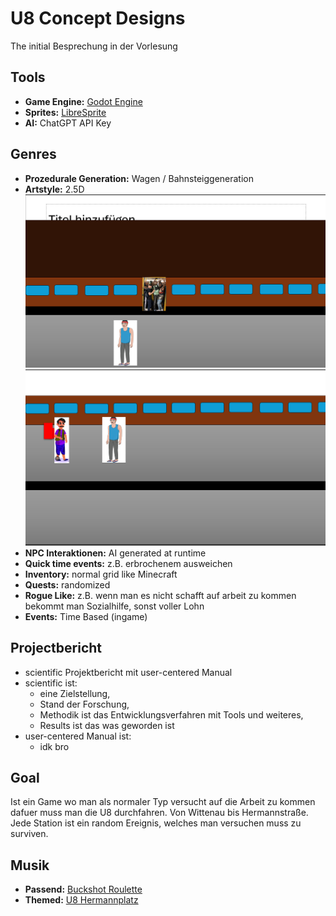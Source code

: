 # U8 Concept Designs

The initial Besprechung in der Vorlesung

## Tools
- **Game Engine:** [Godot Engine](https://github.com/godotengine/godot)
- **Sprites:** [LibreSprite](https://github.com/LibreSprite/LibreSprite)
- **AI:** ChatGPT API Key

## Genres
- **Prozedurale Generation:** Wagen / Bahnsteiggeneration
- **Artstyle:** 2.5D ![prototype1](/docs/assets/prototype1.png) ![prototype2](/docs/assets/prototype2.png)
- **NPC Interaktionen:** AI generated at runtime
- **Quick time events:** z.B. erbrochenem ausweichen
- **Inventory:** normal grid like Minecraft
- **Quests:** randomized
- **Rogue Like:** z.B. wenn man es nicht schafft auf arbeit zu kommen bekommt man Sozialhilfe, sonst voller Lohn
- **Events:** Time Based (ingame)

## Projectbericht
- scientific Projektbericht mit user-centered Manual
- scientific ist:
  - eine Zielstellung,
  - Stand der Forschung,
  - Methodik ist das Entwicklungsverfahren mit Tools und weiteres,
  - Results ist das was geworden ist
- user-centered Manual ist:
  - idk bro

## Goal
Ist ein Game wo man als normaler Typ versucht auf die Arbeit zu kommen dafuer muss man die U8 durchfahren.
Von Wittenau bis Hermannstraße. Jede Station ist ein random Ereignis, welches man versuchen muss zu surviven.

## Musik
- **Passend:** [Buckshot Roulette](https://open.spotify.com/album/7fPcdqIB6qZNsDPeYiEg4Y?si=SwHHnJkgT4mmkvKjRzqeSw)
- **Themed:** [U8 Hermannplatz](https://open.spotify.com/album/7fPcdqIB6qZNsDPeYiEg4Y?si=SwHHnJkgT4mmkvKjRzqeSw)
